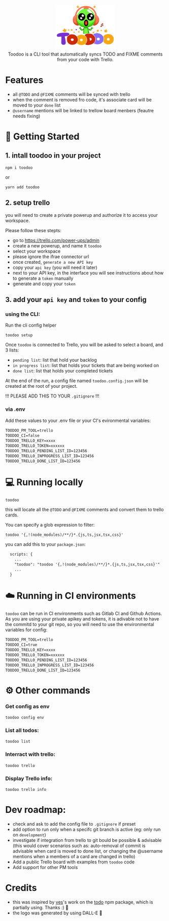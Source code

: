 <p align="center">
  <a href="https://toodoo.io">
    <picture>
      <source media="(prefers-color-scheme: dark)" srcset="./static/toodoo-logo.svg">
      <img src="./static/toodoo-logo.svg" height="128">
    </picture>
  </a>
</p>
<p align="center">
Toodoo is a CLI tool that automatically syncs TODO and FIXME comments from your code with Trello.
</p>

# Features

- all `@TODO` and `@FIXME` comments will be synced with trello
- when the comment is removed fro code, it's associate card will be moved to your `done` list
- `@username` mentions will be linked to trellow board menbers (feautre needs fixing)

# 🚀 Getting Started

## 1. intall toodoo in your project

```
npm i toodoo
```

or

```
yarn add toodoo
```

## 2. setup trello

you will need to create a private powerup and authorize it to access your workspace.

Please follow these stepts:

- go to https://trello.com/power-ups/admin
- create a new powerup, and name it `toodoo`
- select your workspace
- please ignore the ifrae connector url
- once created, `generate a new API key`
- copy your `api key` (you will need it later)
- next to your API key, in the interface you will see instructions about how to generate a `token` manually
- generate and copy your `token`

## 3. add your `api key` and `token` to your config

### using the CLI:

Run the cli config helper

```
toodoo setup
```

Once `toodoo` is connected to Trello, you will be asked to select a board, and 3 lists:

- `pending list`: list that hold your backlog
- `in progress list`: list that holds your tickets that are being worked on
- `done list`: list that holds your completed tickets

At the end of the run, a config file named `toodoo.config.json` will be created at the root of your project.

!!! PLEASE ADD THIS TO YOUR `.gitignore` !!!

### via .env

Add these values to your .env file or your CI's evironmental variables:

```
TOODOO_PM_TOOL=trello
TOODOO_CI=false
TOODOO_TRELLO_KEY=xxxx
TOODOO_TRELLO_TOKEN=xxxxxx
TOODOO_TRELLO_PENDING_LIST_ID=123456
TOODOO_TRELLO_INPROGRESS_LIST_ID=123456
TOODOO_TRELLO_DONE_LIST_ID=123456
```

# 💻 Running locally

```
toodoo
```

this will locate all the `@TODO` and `@FIXME` comments and convert them to trello cards.

You can specify a glob expression to filter:

```
toodoo '{,!(node_modules)/**/}*.{js,ts,jsx,tsx,css}'
```

you can add this to your `package.json`:

```
  scripts: {
    ...
    "toodoo": "toodoo '{,!(node_modules)/**/}*.{js,ts,jsx,tsx,css}'"
    ...
  }
```

# ☁️ Running in CI environments

`toodoo` can be run in CI environments such as Gitlab CI and Github Actions. As you are using your private apikey and tokens, it is adivable not to have the commitd to your git repo, so you will need to use the environmental variables for config:

```
TOODOO_PM_TOOL=trello
TOODOO_CI=true
TOODOO_TRELLO_KEY=xxxx
TOODOO_TRELLO_TOKEN=xxxxxx
TOODOO_TRELLO_PENDING_LIST_ID=123456
TOODOO_TRELLO_INPROGRESS_LIST_ID=123456
TOODOO_TRELLO_DONE_LIST_ID=123456
```

# ⚙️ Other commands

### Get config as env

```
toodoo config env
```

### List all todos:

```
toodoo list
```

### Interract with trello:

```
toodoo trello
```

### Display Trello info:

```
toodoo trello info
```

# Dev roadmap:

- check and ask to add the config file to `.gitignore` if preset
- add option to run only when a specifc git branch is active (eg: only run on `development`)
- investigate if integration from trello to git bould be possible & advisable (this would cover scenarios such as: auto-removal of commit is advisable when card is moved to done list, or changing the @username mentions when a members of a card are changed in trello)
- Add a public Trello board with examples from `toodoo` code
- Add support for other PM tools

# Credits

- this was inspired by [ves](https://github.com/vesln)'s work on the [todo](https://github.com/vesln/todo) npm package, which is partially using. Thanks :) 🍺
- the logo was generated by using DALL-E 🤯
